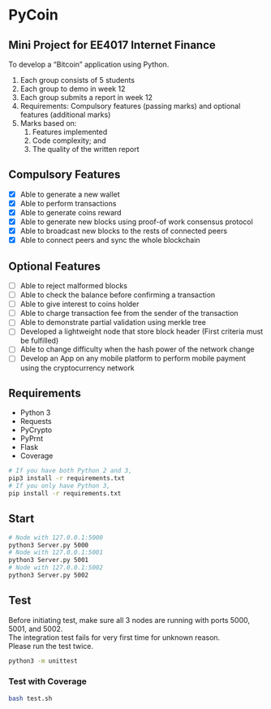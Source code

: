 # PyCoin

## Mini Project for EE4017 Internet Finance

To develop a “Bitcoin” application using Python.

1. Each group consists of 5 students
2. Each group to demo in week 12
3. Each group submits a report in week 12
4. Requirements: Compulsory features (passing marks) and optional features (additional marks)
5. Marks based on:
    1. Features implemented
    2. Code complexity; and
    3. The quality of the written report

## Compulsory Features

- [x] Able to generate a new wallet
- [x] Able to perform transactions
- [x] Able to generate coins reward
- [x] Able to generate new blocks using proof-of work consensus protocol
- [x] Able to broadcast new blocks to the rests of connected peers
- [x] Able to connect peers and sync the whole blockchain

## Optional Features

- [ ] Able to reject malformed blocks
- [ ] Able to check the balance before confirming a transaction
- [ ] Able to give interest to coins holder
- [ ] Able to charge transaction fee from the sender of the transaction
- [ ] Able to demonstrate partial validation using merkle tree
- [ ] Developed a lightweight node that store block header (First criteria
must be fulfilled)
- [ ] Able to change difficulty when the hash power of the network change
- [ ] Develop an App on any mobile platform to perform mobile payment using the cryptocurrency network

## Requirements

- Python 3
- Requests
- PyCrypto
- PyPrnt
- Flask
- Coverage

```bash
# If you have both Python 2 and 3,
pip3 install -r requirements.txt
# If you only have Python 3,
pip install -r requirements.txt
```

## Start

```bash
# Node with 127.0.0.1:5000
python3 Server.py 5000
# Node with 127.0.0.1:5001
python3 Server.py 5001
# Node with 127.0.0.1:5002
python3 Server.py 5002
```

## Test

Before initiating test, make sure all 3 nodes are running with ports 5000, 5001, and 5002.  
The integration test fails for very first time for unknown reason.  
Please run the test twice.

```bash
python3 -m unittest
```

### Test with Coverage

```bash
bash test.sh
```
